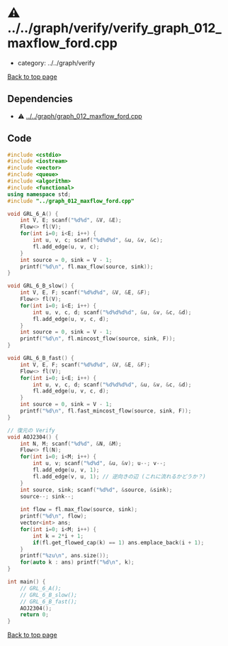 <!-- mathjax config similar to math.stackexchange -->
<script type="text/javascript" async
  src="https://cdnjs.cloudflare.com/ajax/libs/mathjax/2.7.5/MathJax.js?config=TeX-MML-AM_CHTML">
</script>
<script type="text/x-mathjax-config">
  MathJax.Hub.Config({
    TeX: { equationNumbers: { autoNumber: "AMS" }},
    tex2jax: {
      inlineMath: [ ['$','$'] ],
      processEscapes: true
    },
    "HTML-CSS": { matchFontHeight: false },
    displayAlign: "left",
    displayIndent: "2em"
  });
</script>

<script type="text/javascript" src="https://cdnjs.cloudflare.com/ajax/libs/jquery/3.4.1/jquery.min.js"></script>
<script type="text/javascript" src="../../../assets/js/balloons.js"></script>
<script type="text/javascript" src="../../../assets/js/copy-button.js"></script>
<link rel="stylesheet" href="../../../assets/css/copy-button.css" />


# :warning: ../../graph/verify/verify_graph_012_maxflow_ford.cpp
* category: ../../graph/verify


[Back to top page](../../../index.html)



## Dependencies
* :warning: [../../graph/graph_012_maxflow_ford.cpp](../graph_012_maxflow_ford.cpp.html)


## Code
```cpp
#include <cstdio>
#include <iostream>
#include <vector>
#include <queue>
#include <algorithm>
#include <functional>
using namespace std;
#include "../graph_012_maxflow_ford.cpp"

void GRL_6_A() {
    int V, E; scanf("%d%d", &V, &E);
    Flow<> fl(V);
    for(int i=0; i<E; i++) {
        int u, v, c; scanf("%d%d%d", &u, &v, &c);
        fl.add_edge(u, v, c);
    }
    int source = 0, sink = V - 1;
    printf("%d\n", fl.max_flow(source, sink));
}

void GRL_6_B_slow() {
    int V, E, F; scanf("%d%d%d", &V, &E, &F);
    Flow<> fl(V);
    for(int i=0; i<E; i++) {
        int u, v, c, d; scanf("%d%d%d%d", &u, &v, &c, &d);
        fl.add_edge(u, v, c, d);
    }
    int source = 0, sink = V - 1;
    printf("%d\n", fl.mincost_flow(source, sink, F));
}

void GRL_6_B_fast() {
    int V, E, F; scanf("%d%d%d", &V, &E, &F);
    Flow<> fl(V);
    for(int i=0; i<E; i++) {
        int u, v, c, d; scanf("%d%d%d%d", &u, &v, &c, &d);
        fl.add_edge(u, v, c, d);
    }
    int source = 0, sink = V - 1;
    printf("%d\n", fl.fast_mincost_flow(source, sink, F));
}

// 復元の Verify
void AOJ2304() {
    int N, M; scanf("%d%d", &N, &M);
    Flow<> fl(N);
    for(int i=0; i<M; i++) {
        int u, v; scanf("%d%d", &u, &v); u--; v--;
        fl.add_edge(u, v, 1);
        fl.add_edge(v, u, 1); // 逆向きの辺 (これに流れるかどうか？)
    }
    int source, sink; scanf("%d%d", &source, &sink);
    source--; sink--;
    
    int flow = fl.max_flow(source, sink);
    printf("%d\n", flow);
    vector<int> ans;
    for(int i=0; i<M; i++) {
        int k = 2*i + 1;
        if(fl.get_flowed_cap(k) == 1) ans.emplace_back(i + 1);
    }
    printf("%zu\n", ans.size());
    for(auto k : ans) printf("%d\n", k);
}

int main() {
    // GRL_6_A();
    // GRL_6_B_slow();
    // GRL_6_B_fast();
    AOJ2304();
    return 0;
}

```

[Back to top page](../../../index.html)

